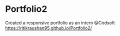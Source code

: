 # Portfolio2
Created a responsive portfolio as an intern @Codsoft
https://ritikraushan95.github.io/Portfolio2/

